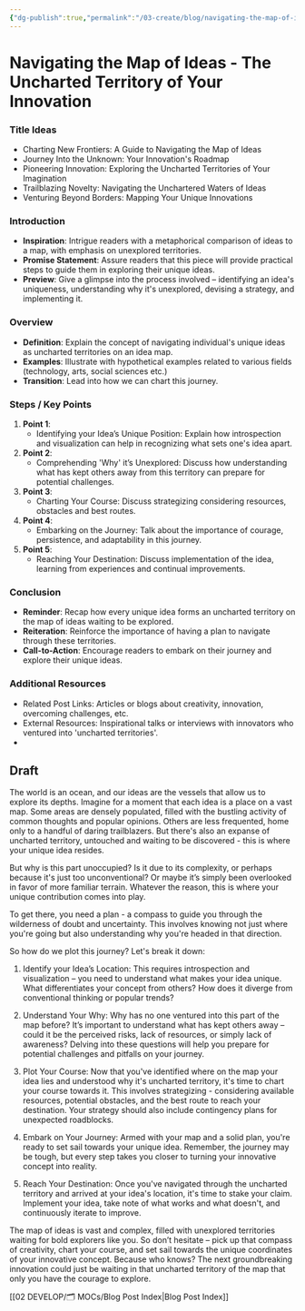 ```yaml
---
{"dg-publish":true,"permalink":"/03-create/blog/navigating-the-map-of-ideas-the-uncharted-territory-of-your-innovation/","tags":["ideas","innovation","imagination"]}
---
```



# Navigating the Map of Ideas - The Uncharted Territory of Your Innovation


### Title Ideas

- Charting New Frontiers: A Guide to Navigating the Map of Ideas
- Journey Into the Unknown: Your Innovation's Roadmap
- Pioneering Innovation: Exploring the Uncharted Territories of Your Imagination
- Trailblazing Novelty: Navigating the Unchartered Waters of Ideas
- Venturing Beyond Borders: Mapping Your Unique Innovations


### Introduction

- **Inspiration**: Intrigue readers with a metaphorical comparison of ideas to a map, with emphasis on unexplored territories.
- **Promise Statement**: Assure readers that this piece will provide practical steps to guide them in exploring their unique ideas.
- **Preview**: Give a glimpse into the process involved – identifying an idea's uniqueness, understanding why it's unexplored, devising a strategy, and implementing it.


### Overview

- **Definition**: Explain the concept of navigating individual's unique ideas as uncharted territories on an idea map.
- **Examples**: Illustrate with hypothetical examples related to various fields (technology, arts, social sciences etc.)
- **Transition**: Lead into how we can chart this journey.



### Steps / Key Points

1. **Point 1**:
    - Identifying your Idea’s Unique Position: Explain how introspection and visualization can help in recognizing what sets one's idea apart.
2. **Point 2**:
    - Comprehending 'Why' it’s Unexplored: Discuss how understanding what has kept others away from this territory can prepare for potential challenges.
3. **Point 3**:
    - Charting Your Course: Discuss strategizing considering resources, obstacles and best routes.
4. **Point 4**:
    - Embarking on the Journey: Talk about the importance of courage, persistence, and adaptability in this journey.
5. **Point 5**:
    - Reaching Your Destination: Discuss implementation of the idea, learning from experiences and continual improvements.

### Conclusion

- **Reminder**: Recap how every unique idea forms an uncharted territory on the map of ideas waiting to be explored.
- **Reiteration**: Reinforce the importance of having a plan to navigate through these territories.
- **Call-to-Action**: Encourage readers to embark on their journey and explore their unique ideas.


### Additional Resources

- Related Post Links: Articles or blogs about creativity, innovation, overcoming challenges, etc.
- External Resources: Inspirational talks or interviews with innovators who ventured into 'uncharted territories'.
- 
## Draft

The world is an ocean, and our ideas are the vessels that allow us to explore its depths. Imagine for a moment that each idea is a place on a vast map. Some areas are densely populated, filled with the bustling activity of common thoughts and popular opinions. Others are less frequented, home only to a handful of daring trailblazers. But there's also an expanse of uncharted territory, untouched and waiting to be discovered - this is where your unique idea resides.

But why is this part unoccupied? Is it due to its complexity, or perhaps because it's just too unconventional? Or maybe it’s simply been overlooked in favor of more familiar terrain. Whatever the reason, this is where your unique contribution comes into play.

To get there, you need a plan - a compass to guide you through the wilderness of doubt and uncertainty. This involves knowing not just where you're going but also understanding why you're headed in that direction.

So how do we plot this journey? Let's break it down:

1. Identify your Idea’s Location: This requires introspection and visualization – you need to understand what makes your idea unique. What differentiates your concept from others? How does it diverge from conventional thinking or popular trends?

2. Understand Your Why: Why has no one ventured into this part of the map before? It’s important to understand what has kept others away – could it be the perceived risks, lack of resources, or simply lack of awareness? Delving into these questions will help you prepare for potential challenges and pitfalls on your journey.

3. Plot Your Course: Now that you've identified where on the map your idea lies and understood why it's uncharted territory, it's time to chart your course towards it. This involves strategizing - considering available resources, potential obstacles, and the best route to reach your destination. Your strategy should also include contingency plans for unexpected roadblocks.

4. Embark on Your Journey: Armed with your map and a solid plan, you're ready to set sail towards your unique idea. Remember, the journey may be tough, but every step takes you closer to turning your innovative concept into reality.

5. Reach Your Destination: Once you've navigated through the uncharted territory and arrived at your idea's location, it's time to stake your claim. Implement your idea, take note of what works and what doesn't, and continuously iterate to improve.

The map of ideas is vast and complex, filled with unexplored territories waiting for bold explorers like you. So don’t hesitate – pick up that compass of creativity, chart your course, and set sail towards the unique coordinates of your innovative concept. Because who knows? The next groundbreaking innovation could just be waiting in that uncharted territory of the map that only you have the courage to explore.


[[02 DEVELOP/🗂️ MOCs/Blog Post Index\|Blog Post Index]]